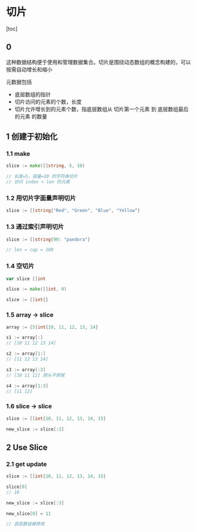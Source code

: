 # 切片

[toc]

## 0

这种数据结构便于使用和管理数据集合。切片是围绕动态数组的概念构建的，可以按需自动增长和缩小

元数据包括

- 底层数组的指针
- 切片访问的元素的个数，长度
- 切片允许增长到的元素个数，指底层数组从 切片第一个元素 到 底层数组最后的元素 的数量

## 1 创建于初始化

### 1.1 make

```go
slice := make([]string, 5, 10)

// 长度=5，容量=10 的字符串切片
// 访问 index < len 的元素
```

### 1.2 用切片字面量声明切片

```go
slice := []string{"Red", "Green", "Blue", "Yellow"}
```

### 1.3 通过索引声明切片

```go
slice := []string{99: "pandora"}

// len = cap = 100
```

### 1.4 空切片

```go
var slice []int

slice := make([]int, 0)

slice := []int{}
```

### 1.5 array -> slice

```go
array := [5]int{10, 11, 12, 13, 14}

s1 := array[:]
// [10 11 12 13 14]

s2 := array[1:]
// [11 12 13 14]

s3 := array[:3]
// [10 11 12] 顾头不顾尾

s4 := array[1:3]
// [11 12]
```

### 1.6 slice -> slice

```go
slice := []int{10, 11, 12, 13, 14, 15}

new_slice := slice[:3]
```

## 2 Use Slice

### 2.1 get update

```go
slice := []int{10, 11, 12, 13, 14, 15}

slice[0]
// 10

new_slice := slice[:3]

new_slice[0] = 11

// 底层数组被修改
```
